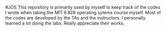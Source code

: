 #JOS
This repository is primarily used by myself to keep track of the codes I wrote when taking the MIT 6.828 operating sytems course myself. Most of the codes are developed by the TAs and the instructors. I personally learned a lot doing the labs. Really appreciate their works.
